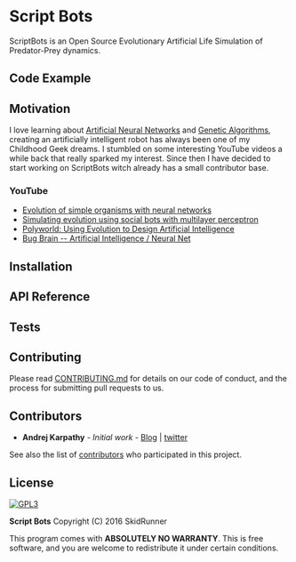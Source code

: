# Script Bots

ScriptBots is an Open Source Evolutionary Artificial Life Simulation of Predator-Prey dynamics.

## Code Example



## Motivation

I love learning about [Artificial Neural Networks](https://www.wikipedia.org/wiki/Artificial_neural_network) and [Genetic Algorithms](https://www.wikipedia.org/wiki/Genetic_algorithm), creating an artificially intelligent robot has always been one of my Childhood Geek dreams. I stumbled on some interesting YouTube videos a while back that really sparked my interest. Since then I have decided to start working on ScriptBots witch already has a small contributor base.

### YouTube
* [Evolution of simple organisms with neural networks](https://www.youtube.com/watch?v=2kupe2ZKK58)
* [Simulating evolution using social bots with multilayer perceptron](https://www.youtube.com/watch?v=GvEywP8t12I)
* [Polyworld: Using Evolution to Design Artificial Intelligence](https://www.youtube.com/watch?v=_m97_kL4ox0)
* [Bug Brain -- Artificial Intelligence / Neural Net](https://www.youtube.com/watch?v=g0ZnrzTfFIQ)

## Installation

## API Reference

## Tests

## Contributing

Please read [CONTRIBUTING.md](CONTRIBUTING.md) for details on our code of conduct, and the process for submitting pull requests to us.

## Contributors

* **Andrej Karpathy** - *Initial work* - [Blog](http://karpathy.github.io/) | [twitter](http://twitter.com/karpathy)

See also the list of [contributors](https://github.com/SkidRunner/scriptbots/graphs/contributors) who participated in this project.

## License

[![GPL3](http://www.gnu.org/graphics/gplv3-127x51.png)](http://www.gnu.org/licenses/gpl.html)

**Script Bots** Copyright (C) 2016 SkidRunner

This program comes with **ABSOLUTELY NO WARRANTY**. This is free software, and you are welcome to redistribute it under certain conditions.
